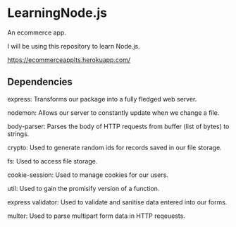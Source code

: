 # LearningNode.js

An ecommerce app.

I will be using this repository to learn Node.js.

https://ecommerceapplts.herokuapp.com/


## Dependencies

express: Transforms our package into a fully fledged web server.

nodemon: Allows our server to constantly update when we change a file.

body-parser: Parses the body of HTTP requests from buffer (list of bytes) to strings.

crypto: Used to generate random ids for records saved in our file storage.

fs: Used to access file storage.

cookie-session: Used to manage cookies for our users.

util: Used to gain the promisify version of a function.
 
express validator: Used to validate and sanitise data entered into our forms.

multer: Used to parse multipart form data in HTTP reqeuests.
